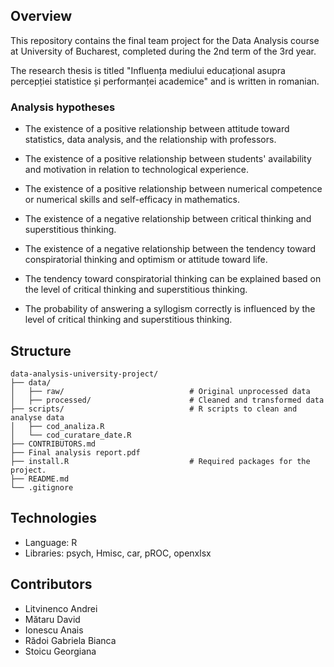 ## Overview

This repository contains the final team project for the Data Analysis course at University of Bucharest, completed during the 2nd term of the 3rd year.

The research thesis is titled "Influența mediului educațional asupra percepției statistice și performanței academice" and is written in romanian.

### Analysis hypotheses

- The existence of a positive relationship between attitude toward statistics, data analysis, and the relationship with professors.

- The existence of a positive relationship between students' availability and motivation in relation to technological experience.

- The existence of a positive relationship between numerical competence or numerical skills and self-efficacy in mathematics.

- The existence of a negative relationship between critical thinking and superstitious thinking.

- The existence of a negative relationship between the tendency toward conspiratorial thinking and optimism or attitude toward life.

- The tendency toward conspiratorial thinking can be explained based on the level of critical thinking and superstitious thinking.

- The probability of answering a syllogism correctly is influenced by the level of critical thinking and superstitious thinking.

## Structure

```
data-analysis-university-project/
├── data/
│   ├── raw/                            # Original unprocessed data
│   ├── processed/                      # Cleaned and transformed data
├── scripts/                            # R scripts to clean and analyse data
│   ├── cod_analiza.R
│   └── cod_curatare_date.R
├── CONTRIBUTORS.md
├── Final analysis report.pdf
├── install.R                           # Required packages for the project.
├── README.md
└── .gitignore
```

## Technologies

- Language: R
- Libraries: psych, Hmisc, car, pROC, openxlsx

## Contributors

- Litvinenco Andrei
- Mătaru David
- Ionescu Anais
- Rădoi Gabriela Bianca
- Stoicu Georgiana
